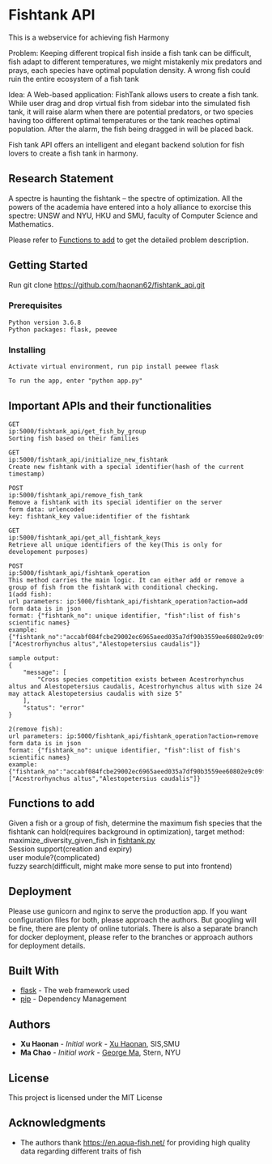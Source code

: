 # Fishtank API

This is a webservice for achieving fish Harmony

Problem: Keeping different tropical fish inside a fish tank can be difficult, fish adapt to different temperatures, we might mistakenly mix predators and prays, each species have optimal population density. A wrong fish could ruin the entire ecosystem of a fish tank

Idea: A Web-based application: FishTank allows users to create a fish tank. While user drag and drop virtual fish from sidebar into the simulated fish tank, it will raise alarm when there are potential predators, or two species having too different optimal temperatures or the tank reaches optimal population. After the alarm, the fish being dragged in will be placed back.

Fish tank API offers an intelligent and elegant backend solution for fish lovers to create a fish tank in harmony.

## Research Statement

A spectre is haunting the fishtank – the spectre of optimization. All the powers of the academia have
entered into a holy alliance to exorcise this spectre: UNSW and NYU, HKU and SMU, faculty of Computer Science and Mathematics.   

Please refer to [Functions to add](#Functions-to-add) to get the detailed problem description.  



## Getting Started

Run git clone <https://github.com/haonan62/fishtank_api.git>

### Prerequisites

```
Python version 3.6.8
Python packages: flask, peewee
```

### Installing

```
Activate virtual environment, run pip install peewee flask
```

```
To run the app, enter "python app.py"
```

## Important APIs and their functionalities

```
GET
ip:5000/fishtank_api/get_fish_by_group
Sorting fish based on their families
```

```
GET
ip:5000/fishtank_api/initialize_new_fishtank
Create new fishtank with a special identifier(hash of the current timestamp)
```

```
POST
ip:5000/fishtank_api/remove_fish_tank
Remove a fishtank with its special identifier on the server
form data: urlencoded
key: fishtank_key value:identifier of the fishtank
```

```
GET
ip:5000/fishtank_api/get_all_fishtank_keys
Retrieve all unique identifiers of the key(This is only for developement purposes)
```

```
POST
ip:5000/fishtank_api/fishtank_operation
This method carries the main logic. It can either add or remove a group of fish from the fishtank with conditional checking.
1(add fish):
url parameters: ip:5000/fishtank_api/fishtank_operation?action=add
form data is in json
format: {"fishtank_no": unique identifier, "fish":list of fish's scientific names}
example: {"fishtank_no":"accabf084fcbe29002ec6965aeed035a7df90b3559ee60802e9c09f83398dbce","fish":["Acestrorhynchus altus","Alestopetersius caudalis"]}

sample output:
{
    "message": [
        "Cross species competition exists between Acestrorhynchus altus and Alestopetersius caudalis, Acestrorhynchus altus with size 24 may attack Alestopetersius caudalis with size 5"
    ],
    "status": "error"
}

2(remove fish):
url parameters: ip:5000/fishtank_api/fishtank_operation?action=remove
form data is in json
format: {"fishtank_no": unique identifier, "fish":list of fish's scientific names}
example: {"fishtank_no":"accabf084fcbe29002ec6965aeed035a7df90b3559ee60802e9c09f83398dbce","fish":["Acestrorhynchus altus","Alestopetersius caudalis"]}
```

## Functions to add
Given a fish or a group of fish, determine the maximum fish species that the fishtank can hold(requires background in optimization), target method: maximize_diversity_given_fish in [fishtank.py](./models/fishtank.py)    
Session support(creation and expiry)  
user module?(complicated)  
fuzzy search(difficult, might make more sense to put into frontend)


## Deployment

Please use gunicorn and nginx to serve the production app. If you want configuration files for both, please approach the authors. But googling will be fine, there are plenty of online tutorials.
There is also a separate branch for docker deployment, please refer to the branches or approach authors for deployment details.

## Built With

* [flask](https://flask.palletsprojects.com/en/1.0.x/) - The web framework used
* [pip](https://pypi.org/project/pip/) - Dependency Management

## Authors

* **Xu Haonan** - *Initial work* - [Xu Haonan](https://github.com/haonan62), SIS,SMU  
* **Ma Chao** - *Initial work* - [George Ma](https://github.com/G1335721N), Stern, NYU  

## License

This project is licensed under the MIT License

## Acknowledgments

* The authors thank <https://en.aqua-fish.net/> for providing high quality data regarding different traits of fish